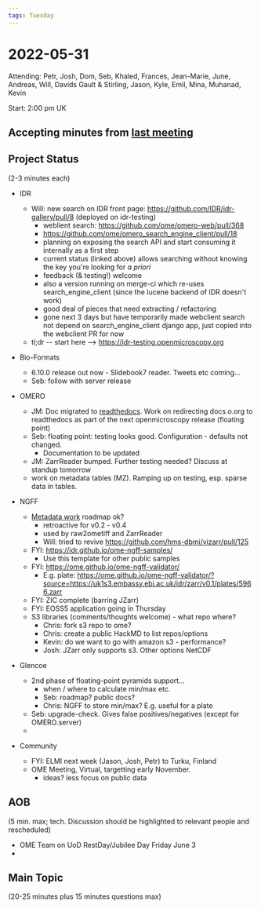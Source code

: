 ```yaml
---
tags: Tuesday
---
```


# 2022-05-31

Attending: Petr, Josh, Dom, Seb, Khaled, Frances, Jean-Marie, June, Andreas, Will, Davids Gault & Stirling, Jason, Kyle, Emil, Mina, Muhanad, Kevin

Start: 2:00 pm UK

## Accepting minutes from [last meeting](https://github.com/ome/meeting-minutes)

## Project Status

(2-3 minutes each)

- IDR
    - Will: new search on IDR front page: https://github.com/IDR/idr-gallery/pull/8 (deployed on idr-testing)
        - weblient search: https://github.com/ome/omero-web/pull/368 
        - https://github.com/ome/omero_search_engine_client/pull/18 
        - planning on exposing the search API and start consuming it internally as a first step
        - current status (linked above) allows searching without knowing the key you're looking for _a priori_
        - feedback (& testing!) welcome
        - also a version running on merge-ci which re-uses search_engine_client (since the lucene backend of IDR doesn't work)
        - good deal of pieces that need extracting / refactoring
        - gone next 3 days but have temporarily made webclient search not depend on search_engine_client django app, just copied into the webclient PR for now
    - tl;dr -- start here --> https://idr-testing.openmicroscopy.org
    
- Bio-Formats
    - 6.10.0 release out now - Slidebook7 reader. Tweets etc coming...
    - Seb: follow with server release

- OMERO
    - JM: Doc migrated to [readthedocs](https://omero.readthedocs.io/en/stable/). Work on redirecting docs.o.org to readthedocs as part of the next openmicroscopy release (floating point)
    - Seb: floating point: testing looks good. Configuration - defaults not changed.
        - Documentation to be updated
    - JM: ZarrReader bumped. Further testing needed? Discuss at standup tomorrow
    - work on metadata tables (MZ). Ramping up on testing, esp. sparse data in tables.

- NGFF
  - [Metadata work](https://github.com/ome/ngff/pull/112) roadmap ok?
      - retroactive for v0.2 - v0.4
      - used by raw2ometiff and ZarrReader
      - Will: tried to revive https://github.com/hms-dbmi/vizarr/pull/125 
  - FYI: https://idr.github.io/ome-ngff-samples/
      - Use this template for other public samples
  - FYI: https://ome.github.io/ome-ngff-validator/
      - E.g. plate: https://ome.github.io/ome-ngff-validator/?source=https://uk1s3.embassy.ebi.ac.uk/idr/zarr/v0.1/plates/5966.zarr 
  - FYI: ZIC complete (barring JZarr)
  - FYI: EOSS5 application going in Thursday
  - S3 libraries (comments/thoughts welcome) - what repo where?
      - Chris: fork s3 repo to ome?
      - Chris: create a public HackMD to list repos/options
      - Kevin: do we want to go with amazon s3 - performance?
      - Josh: JZarr only supports s3. Other options NetCDF

- Glencoe
    - 2nd phase of floating-point pyramids support...
        - when / where to calculate min/max etc.
        - Seb: roadmap? public docs?
        - Chris: NGFF to store min/max? E.g. useful for a plate
    - Seb: upgrade-check. Gives false positives/negatives (except for OMERO.server)
    - 

- Community
  - FYI: ELMI next week (Jason, Josh, Petr) to Turku, Finland
  - OME Meeting, Virtual, targetting early November.
      - ideas? less focus on public data

## AOB

(5 min. max; tech. Discussion should be highlighted to relevant people and rescheduled)
- OME Team on UoD RestDay/Jubilee Day Friday  June 3
- 
## Main Topic

(20-25 minutes plus 15 minutes questions max)
